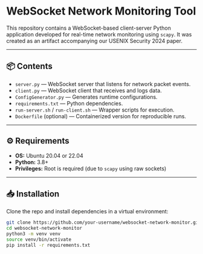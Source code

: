 # WebSocket Network Monitoring Tool

This repository contains a WebSocket-based client-server Python application developed for real-time network monitoring using `scapy`. It was created as an artifact accompanying our USENIX Security 2024 paper.

---

## 📦 Contents

- `server.py` — WebSocket server that listens for network packet events.
- `client.py` — WebSocket client that receives and logs data.
- `ConfigGenerator.py` — Generates runtime configurations.
- `requirements.txt` — Python dependencies.
- `run-server.sh` / `run-client.sh` — Wrapper scripts for execution.
- `Dockerfile` (optional) — Containerized version for reproducible runs.

---

## ⚙️ Requirements

- **OS:** Ubuntu 20.04 or 22.04
- **Python:** 3.8+
- **Privileges:** Root is required (due to `scapy` using raw sockets)

---

## 📥 Installation

Clone the repo and install dependencies in a virtual environment:

```bash
git clone https://github.com/your-username/websocket-network-monitor.git
cd websocket-network-monitor
python3 -m venv venv
source venv/bin/activate
pip install -r requirements.txt
